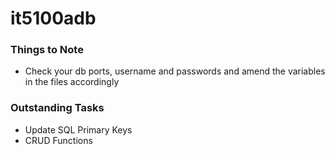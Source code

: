 # it5100adb

### Things to Note
- Check your db ports, username and passwords and amend the variables in the files accordingly

### Outstanding Tasks
- Update SQL Primary Keys
- CRUD Functions
